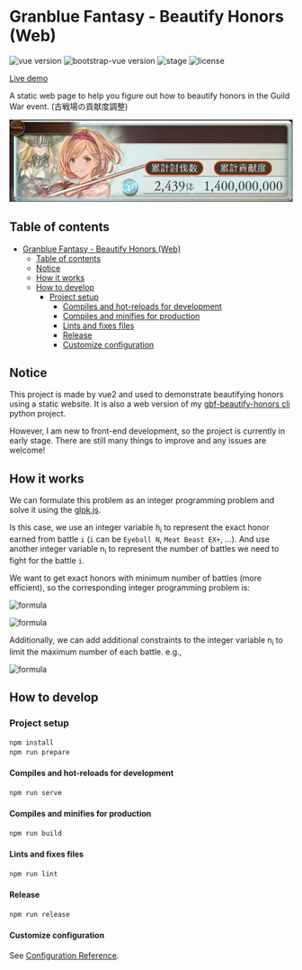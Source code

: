 # Granblue Fantasy - Beautify Honors (Web)

![vue version](https://img.shields.io/badge/vue-2.6.14-brightgreen)
![bootstrap-vue version](https://img.shields.io/badge/bootstrap--vue-2.22.0-brightgreen)
![stage](https://img.shields.io/badge/stage-pre--alpha-brightgreen)
![license](https://img.shields.io/github/license/qq88976321/gbf-beautify-honors-web)

[Live demo](https://qq88976321.github.io/gbf-beautify-honors-web/)

A static web page to help you figure out how to beautify honors in the Guild War event. (古戦場の貢献度調整)

![demo_sample](demo_sample.png)

## Table of contents

- [Granblue Fantasy - Beautify Honors (Web)](#granblue-fantasy---beautify-honors-web)
  - [Table of contents](#table-of-contents)
  - [Notice](#notice)
  - [How it works](#how-it-works)
  - [How to develop](#how-to-develop)
    - [Project setup](#project-setup)
      - [Compiles and hot-reloads for development](#compiles-and-hot-reloads-for-development)
      - [Compiles and minifies for production](#compiles-and-minifies-for-production)
      - [Lints and fixes files](#lints-and-fixes-files)
      - [Release](#release)
      - [Customize configuration](#customize-configuration)

## Notice

This project is made by vue2 and used to demonstrate beautifying honors using a static website. It is also a web version of my [gbf-beautify-honors cli](https://github.com/qq88976321/gbf-beautify-honors) python project.

However, I am new to front-end development, so the project is currently in early stage. There are still many things to improve and any issues are welcome!

## How it works

We can formulate this problem as an integer programming problem and solve it using the [glpk.js](https://github.com/jvail/glpk.js).

Is this case, we use an integer variable h<sub>i</sub> to represent the exact honor earned from battle `i` (`i` can be `Eyeball N`, `Meat Beast EX+`, ...).
And use another integer variable n<sub>i</sub> to represent the number of battles we need to fight for the battle `i`.

We want to get exact honors with minimum number of battles (more efficient), so the corresponding integer programming problem is:

<!-- Minimize\ \displaystyle\sum_{i} n_i -->

![formula](https://render.githubusercontent.com/render/math?math=Minimize%5C%20%5Cdisplaystyle%5Csum_%7Bi%7D%20n_i)

<!-- Subject\ to\ \displaystyle\sum_{i} h_i\times n_i -->

![formula](https://render.githubusercontent.com/render/math?math=Subject%5C%20to%5C%20%5Cdisplaystyle%5Csum_%7Bi%7D%20h_i%5Ctimes%20n_i%20%3D%20expected%5C_honor)

Additionally, we can add additional constraints to the integer variable n<sub>i</sub> to limit the maximum number of each battle. e.g.,

![formula](https://render.githubusercontent.com/render/math?math=0%E2%89%A4n_i%E2%89%A410)

## How to develop

### Project setup

```sh
npm install
npm run prepare
```

#### Compiles and hot-reloads for development

```sh
npm run serve
```

#### Compiles and minifies for production

```sh
npm run build
```

#### Lints and fixes files

```sh
npm run lint
```

#### Release

```sh
npm run release
```

#### Customize configuration

See [Configuration Reference](https://cli.vuejs.org/config/).
